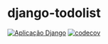 # django-todolist

[![Aplicação Django](https://github.com/ch-soares/django-todolist/actions/workflows/django.yml/badge.svg)](https://github.com/ch-soares/django-todolist/actions/workflows/django.yml)
[![codecov](https://codecov.io/gh/ch-soares/django-todolist/branch/main/graph/badge.svg?token=8EKW2SB2KC)](https://codecov.io/gh/ch-soares/django-todolist)
